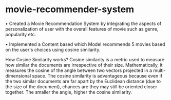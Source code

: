 # movie-recommender-system

•	Created a Movie Recommendation System by integrating the aspects of personalization of user with the overall features of movie such as genre, popularity etc. 

•	Implemented a Content based which Model recommends 5 movies based on the user's choices using cosine similarity.



How Cosine Similarity works?
Cosine similarity is a metric used to measure how similar the documents are irrespective of their size. Mathematically, it measures the cosine of the angle between two vectors projected in a multi-dimensional space. The cosine similarity is advantageous because even if the two similar documents are far apart by the Euclidean distance (due to the size of the document), chances are they may still be oriented closer together. The smaller the angle, higher the cosine similarity.
